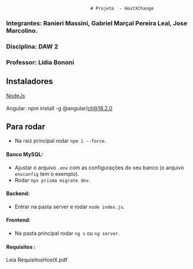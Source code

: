                                     # Projeto  - HostXChange

### Integrantes: Ranieri Massini, Gabriel Marçal Pereira Leal, Jose Marcolino.

### Disciplina: DAW 2

### Professor: Lídia Bononi

## Instaladores

<a href="https://nodejs.org/en/download/prebuilt-installer">NodeJs</a>
<br><br>
Angular: npm install -g @angular/cli@18.2.0


## Para rodar

- Na raiz principal rodar `npm i --force`.

#### Banco MySQL:

- Ajustar o arquivo `.env` com as configurações do seu banco (o arquivo `envconfig` tem o exemplo).
- Rodar `npx prisma migrate dev`.

#### Backend: 

- Entrar na pasta server e rodar `node index.js`.

#### Frontend: 

- Na pasta principal rodar `ng s` ou `ng server`.

#### Requisitos :

Leia RequisitosHostX.pdf